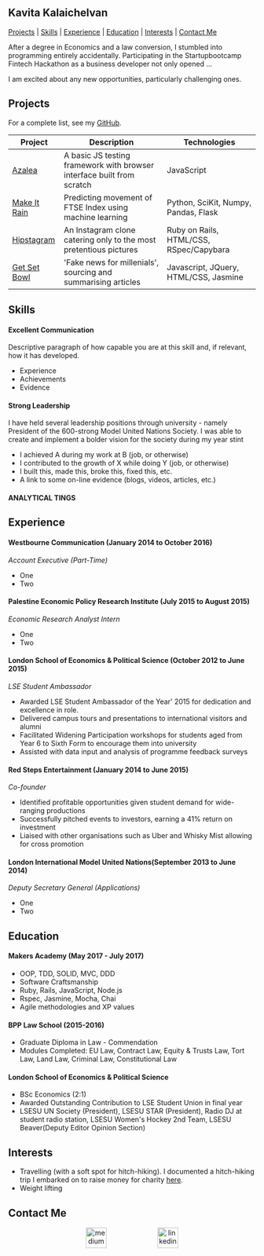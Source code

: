 ## Kavita Kalaichelvan

[Projects](#projects) | [Skills](#skills) | [Experience](#experience) | [Education](#education) | [Interests](#interests) | [Contact Me](#contact-me)

After a degree in Economics and a law conversion, I stumbled into programming entirely accidentally. Participating in the Startupbootcamp Fintech Hackathon as a business developer not only opened ... 

I am excited about any new opportunities, particularly challenging ones. 

## Projects 

For a complete list, see my [GitHub](https://github.com/kkavita92).

| Project   | Description | Technologies |
|---        |---         |---           |
| [Azalea](https://github.com/kkavita92/azalea) | A basic JS testing framework with browser interface built from scratch | JavaScript |
| [Make It Rain](https://github.com/tobywinter/makeitrain) | Predicting movement of FTSE Index using machine learning | Python, SciKit, Numpy, Pandas, Flask |
| [Hipstagram](https://github.com/kkavita92/instagram-challenge) | An Instagram clone catering only to the most pretentious pictures |  Ruby on Rails, HTML/CSS, RSpec/Capybara |
| [Get Set Bowl](https://github.com/kkavita92/bowling-challenge) | 'Fake news for millenials', sourcing and summarising articles | Javascript, JQuery, HTML/CSS, Jasmine |


## Skills

#### Excellent Communication 

Descriptive paragraph of how capable you are at this skill and, if relevant, how it has developed.

- Experience
- Achievements
- Evidence

#### Strong Leadership 

I have held several leadership positions through university - namely President of the 600-strong Model United Nations Society. I was able to create and implement a bolder vision for the society during my year stint

- I achieved A during my work at B (job, or otherwise)
- I contributed to the growth of X while doing Y (job, or otherwise)
- I built this, made this, broke this, fixed this, etc.
- A link to some on-line evidence (blogs, videos, articles, etc.)


#### ANALYTICAL TINGS 

## Experience

#### Westbourne Communication (January 2014 to October 2016)    
*Account Executive (Part-Time)*  
* One
* Two

#### Palestine Economic Policy Research Institute (July 2015 to August 2015)   
*Economic Research Analyst Intern*  
* One  
* Two 

#### London School of Economics & Political Science (October 2012 to June 2015)   
*LSE Student Ambassador*
* Awarded LSE Student Ambassador of the Year' 2015 for dedication and excellence in role. 
* Delivered campus tours and presentations to international visitors and alumni
* Facilitated Widening Participation workshops for students aged from Year 6 to Sixth Form to encourage them into university
* Assisted with data input and analysis of programme feedback surveys

#### Red Steps Entertainment (January 2014 to June 2015)   
*Co-founder*  
* Identified profitable opportunities given student demand for wide-ranging productions
* Successfully pitched events to investors, earning a 41% return on investment 
* Liaised with other organisations such as Uber and Whisky Mist allowing for cross promotion 

#### London International Model United Nations(September 2013 to June 2014)   
*Deputy Secretary General (Applications)*
* One 
* Two 


## Education

#### Makers Academy (May 2017 - July 2017)

- OOP, TDD, SOLID, MVC, DDD
- Software Craftsmanship
- Ruby, Rails, JavaScript, Node.js
- Rspec, Jasmine, Mocha, Chai 
- Agile methodologies and XP values

#### BPP Law School (2015-2016)

- Graduate Diploma in Law - Commendation 
- Modules Completed: EU Law, Contract Law, Equity & Trusts Law, Tort Law, Land Law, Criminal Law, Constitutional Law

#### London School of Economics & Political Science 

- BSc Economics (2:1)
- Awarded Outstanding Contribution to LSE Student Union in final year
- LSESU UN Society (President), LSESU STAR (President), Radio DJ at student radio station, LSESU Women's Hockey 2nd Team, LSESU Beaver(Deputy Editor Opinion Section)


## Interests
* Travelling (with a soft spot for hitch-hiking). I documented a hitch-hiking trip I embarked on to raise money for charity [here](https://www.facebook.com/HitchBuskAroundEurope/). 
* Weight lifting 


## Contact Me
<p align="center">

<a href="https://medium.com/@kkavita92">
<img src="https://static1.squarespace.com/static/53457bcae4b0bc890d496d14/t/568ebeee4bf118e7ef8dbef3/1452195567236/medium_logo_detail_icon.png?format=300w" alt="medium" hspace="50" height="42" width="42"></a>

<a href="https://www.linkedin.com/in/kavita-kalaichelvan-06744a62/">
<img src="https://www.iconfinder.com/data/icons/free-social-icons/67/linkedin_circle_color-512.png" alt="linkedin" hspace="50" height="42" width="42"></a>

</p>

